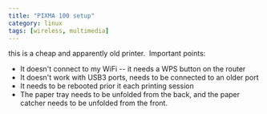 ```yaml
---
title: "PIXMA 100 setup"
category: linux
tags: [wireless, multimedia]
---
```


this is a cheap and apparently old printer.  Important points:

- It doesn't connect to my WiFi -- it needs a WPS button on the router
- It doesn't work with USB3 ports, needs to be connected to an older port
- It needs to be rebooted prior it each printing session
- The paper tray needs to be unfolded from the back, and the paper catcher needs to be unfolded from the front.
